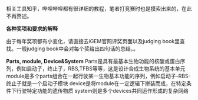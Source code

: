 相关工具知乎，哔哩哔哩都有很详细的教程，笔者打竞赛时也是摸索出来的，在此不再赘述。

****各种奖项和要求的解释****

由于每年奖项都有小变化，请直接去iGEM官网评奖页面以及judging book里查找。一般judging book中会对每个奖给出四句话的总结。。

****Parts, module, Device&System****
Parts是具有最基本生物功能的核酸或蛋白序列，例如启动子，终止子，RBS,TFBS等等，这是设计合成生物系统的基本单元
module是多个parts组合在一起行驶某一生物基本功能的序列，例如启动子-RBS-终止子就是一个启动子模块
device是将module在一定逻辑下拼装而成，在特定条件下行驶特定功能的遗传物质
system则是多个devices共同运作形成的复杂网络